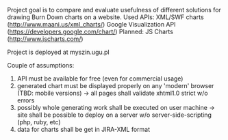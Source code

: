 Project goal is to compare and evaluate usefulness of different solutions for drawing Burn Down charts on a website.
Used APIs:
XML/SWF charts (http://www.maani.us/xml_charts/)
Google Visualization API (https://developers.google.com/chart/)
Planned:
JS Charts (http://www.jscharts.com/)

Project is deployed at myszin.ugu.pl

Couple of assumptions:
  1. API must be available for free (even for commercial usage)
  1. generated chart must be displayed properly on any 'modern' browser (TBD: mobile versions) -> all pages shall validate xhtml1.0 strict w/o errors
  1. possibly whole generating work shall be executed on user machine -> site shall be possible to deploy on a server w/o server-side-scripting (php, ruby, etc)
  1. data for charts shall be get in JIRA-XML format